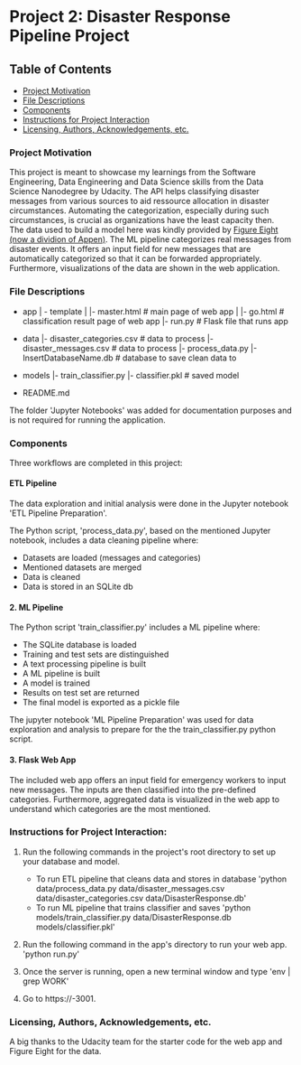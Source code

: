 # Project 2: Disaster Response Pipeline Project

## Table of Contents
 * [Project Motivation](#project-motivation)
 * [File Descriptions](#file-descriptions)
 * [Components](#components)
 * [Instructions for Project Interaction](#instructions-for-project-interaction)
 * [Licensing, Authors, Acknowledgements, etc.](#licensing-authors-acknowledgements-etc)
 
### Project Motivation

This project is meant to showcase my learnings from the Software Engineering, Data Engineering and Data Science skills from the Data Science Nanodegree by Udacity.
The API helps classifying disaster messages from various sources to aid ressource allocation in disaster circumstances.
Automating the categorization, especially during such circumstances, is crucial as organizations have the least capacity then.  
The data used to build a model here was kindly provided by [Figure Eight (now a dividion of Appen)](https://appen.com/).
The ML pipeline categorizes real messages from disaster events. It offers an input field for new messages that are automatically categorized so that it can be forwarded appropriately.
Furthermore, visualizations of the data are shown in the web application.

### File Descriptions

- app
| - template
| |- master.html  # main page of web app
| |- go.html  # classification result page of web app
|- run.py  # Flask file that runs app

- data
|- disaster_categories.csv  # data to process 
|- disaster_messages.csv  # data to process
|- process_data.py
|- InsertDatabaseName.db   # database to save clean data to

- models
|- train_classifier.py
|- classifier.pkl  # saved model 

- README.md

The folder 'Jupyter Notebooks' was added for documentation purposes and is not required for running the application.


### Components
Three workflows are completed in this project:

#### ETL Pipeline

The data exploration and initial analysis were done in the Jupyter notebook 'ETL Pipeline Preparation'.

The Python script, 'process_data.py', based on the mentioned Jupyter notebook, includes a data cleaning pipeline where:

 - Datasets are loaded (messages and categories)
 - Mentioned datasets are merged
 - Data is cleaned
 - Data is stored in an SQLite db

#### 2. ML Pipeline

The Python script 'train_classifier.py' includes a ML pipeline where:

 - The SQLite database is loaded
 - Training and test sets are distinguished
 - A text processing pipeline is built
 - A ML pipeline is built
 - A model is trained
 - Results on test set are returned
 - The final model is exported as a pickle file

The jupyter notebook 'ML Pipeline Preparation' was used for data exploration and analysis to prepare for the the train_classifier.py python script.

#### 3. Flask Web App
The included web app offers an input field for emergency workers to input new messages. The inputs are then classified into the pre-defined categories.
Furthermore, aggregated data is visualized in the web app to understand which categories are the most mentioned.

### Instructions for Project Interaction:
1. Run the following commands in the project's root directory to set up your database and model.

    - To run ETL pipeline that cleans data and stores in database
        'python data/process_data.py data/disaster_messages.csv data/disaster_categories.csv data/DisasterResponse.db'
    - To run ML pipeline that trains classifier and saves
        'python models/train_classifier.py data/DisasterResponse.db models/classifier.pkl'

2. Run the following command in the app's directory to run your web app.
    'python run.py'

3. Once the server is running, open a new terminal window and type
    'env | grep WORK'

3. Go to https://<SPACEID>-3001.<SPACEDOMAIN>
  

### Licensing, Authors, Acknowledgements, etc.
A big thanks to the Udacity team for the starter code for the web app and Figure Eight for the data.
